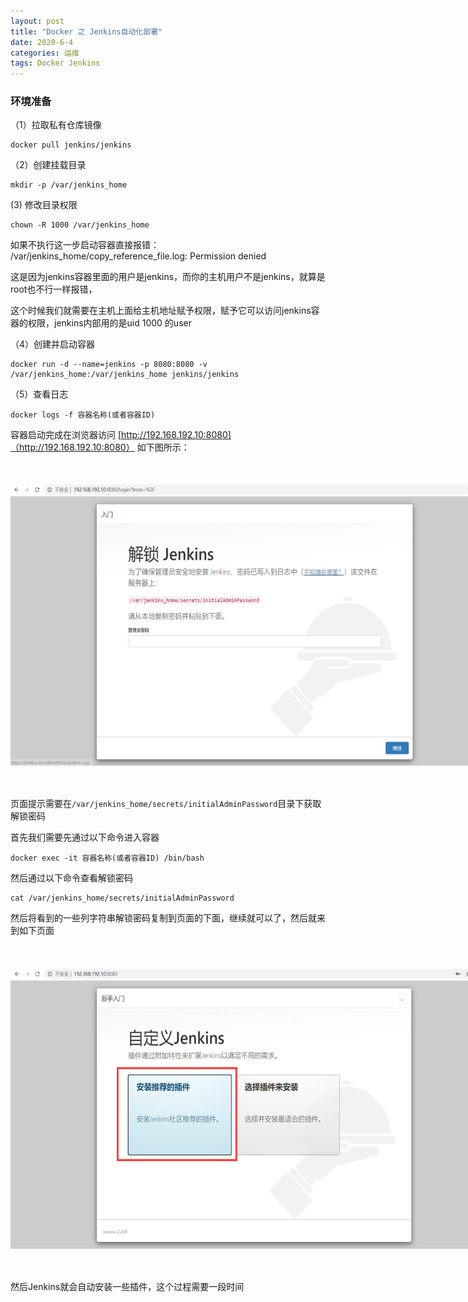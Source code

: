 ```yaml
---
layout: post
title: "Docker 之 Jenkins自动化部署"
date: 2020-6-4
categories: 运维
tags: Docker Jenkins
--- 
```



### 环境准备

（1）拉取私有仓库镜像
```
docker pull jenkins/jenkins
```

（2）创建挂载目录

```
mkdir -p /var/jenkins_home
```

(3) 修改目录权限

```
chown -R 1000 /var/jenkins_home
```

如果不执行这一步启动容器直接报错： /var/jenkins_home/copy_reference_file.log: Permission denied

这是因为jenkins容器里面的用户是jenkins，而你的主机用户不是jenkins，就算是root也不行一样报错，

这个时候我们就需要在主机上面给主机地址赋予权限，赋予它可以访问jenkins容器的权限，jenkins内部用的是uid 1000 的user

（4）创建并启动容器

```
docker run -d --name=jenkins -p 8080:8080 -v /var/jenkins_home:/var/jenkins_home jenkins/jenkins
```

（5）查看日志

```
docker logs -f 容器名称(或者容器ID)
```

容器启动完成在浏览器访问 [http://192.168.192.10:8080]（http://192.168.192.10:8080） 如下图所示：

<div style="width:780px;height:450px;margin:50px auto">
    <img alt="jenkins.png" src="/images/jenkins.png" width="780" height="450"/>
</div>

页面提示需要在`/var/jenkins_home/secrets/initialAdminPassword`目录下获取解锁密码

首先我们需要先通过以下命令进入容器
```
docker exec -it 容器名称(或者容器ID) /bin/bash
```
然后通过以下命令查看解锁密码

```
cat /var/jenkins_home/secrets/initialAdminPassword
```

然后将看到的一些列字符串解锁密码复制到页面的下面，继续就可以了，然后就来到如下页面

<div style="width:780px;height:450px;margin:50px auto">
    <img alt="jenkins-rm.png" src="/images/jenkins-rm.png" width="780" height="450"/>
</div>

然后Jenkins就会自动安装一些插件，这个过程需要一段时间




